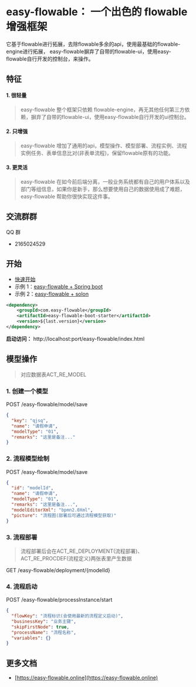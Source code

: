 <p align="center">
    <img src="https://gitee.com/iajie/easy-flowable-ui-admin/raw/master/src/assets/logo-full.png" alt=""/>
</p>



# easy-flowable： 一个出色的 flowable 增强框架

它基于flowable进行拓展，去除flowable多余的api，使用最基础的flowable-engine进行拓展，
easy-flowable摒弃了自带的flowable-ui，使用easy-flowable自行开发的控制台，来操作。

## 特征

#### 1. 很轻量

> easy-flowable 整个框架只依赖 flowable-engine，再无其他任何第三方依赖，摒弃了自带的flowable-ui，使用easy-flowable自行开发的ui控制台。

#### 2. 只增强

> easy-flowable 增加了通用的api，模型操作、模型部署、流程实例、流程实例任务、表单信息比对(非表单流程)，保留flowable原有的功能。

#### 3. 更灵活

> easy-flowable 在如今前后端分离，一般业务系统都有自己的用户体系以及部门等组信息，如果你是新手，那么想要使用自己的数据使用成了难题， easy-flowable
> 帮助你很快实现这件事。


## 交流群群

QQ 群

- 2165024529



## 开始

- [快速开始](https://easy-flowable.online/quick-start.html)
- 示例 1：[easy-flowable + Spring boot](https://gitee.com/iajie/easy-flowable-test/spring-boot)
- 示例 2：[easy-flowable + solon](https://gitee.com/iajie/easy-flowable-test/solon)


```xml
<dependency>
    <groupId>com.easy-flowable</groupId>
    <artifactId>easy-flowable-boot-starter</artifactId>
    <version>${last.version}</version>
</dependency>
```

**启动访问：** http://localhost:port/easy-flowable/index.html

## 模型操作

>  对应数据表ACT_RE_MODEL

### 1. 创建一个模型

POST /easy-flowable/model/save

```json
{
  "key": "qjsq",
  "name": "请假申请",
  "modelType": "01",
  "remarks": "这里是备注..."
}
```

### 2. 流程模型绘制

POST /easy-flowable/model/save

```json
{
  "id": "modelId",
  "name": "请假申请",
  "modelType": "01",
  "remarks": "这里是备注...",
  "modelEditorXml": "bpmn2.0Xml",
  "picture": "流程图(部署后可通过流程模型获取)"
}
```

### 3. 流程部署

> 流程部署后会在ACT_RE_DEPLOYMENT(流程部署)、ACT_RE_PROCDEF(流程定义)两张表里产生数据

GET /easy-flowable/deployment/{modelId}

### 4. 流程启动

POST /easy-flowable/processInstance/start

```json
{
  "flowKey": "流程标识(会使用最新的流程定义启动)",
  "businessKey": "业务主键",
  "skipFirstNode": true,
  "processName": "流程名称",
  "variables": {}
}
```

## 更多文档

- [https://easy-flowable.online](https://easy-flowable.online)